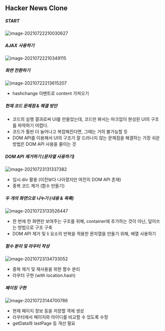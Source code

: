 ## Hacker News Clone



##### START

![image-20210722210030627](C:\Users\heech\Desktop\github\TIL\hacker_news_clone\images\00)





##### AJAX 사용하기

![image-20210722210349115](C:\Users\heech\Desktop\github\TIL\hacker_news_clone\images\01)





##### 화면 전환하기

![image-20210722213615207](C:\Users\heech\Desktop\github\TIL\hacker_news_clone\images\02)

- hashchange 이벤트로 content 가져오기





##### 현재 코드 문제점 & 해결 방안

- 코드의 실행 결과로써 UI를 만들었는데, 코드만 봐서는 마크업이 완성된 UI의 구조를 파악하기 어렵다.
- 코드가 훨씬 더 늘어나고 복잡해진다면, 그때는 거의 불가능할 듯
- DOM API를 이용해서 UI의 구조가 잘 드러나지 않는 문제점을 해결하는 가장 쉬운 방법은 DOM API 사용을 줄이는 것





##### DOM API 제거하기 (문자열 사용하기)

![image-20210723131337382](C:\Users\heech\Desktop\github\TIL\hacker_news_clone\images\03)

- 임시 div 활용 (이전보다 나아졌지만 여전히 DOM API 존재)
- 중복 코드 제거 (함수 만들기)





##### 두 개의 화면으로 나누기 (내용 & 목록)

![image-20210723133526447](C:\Users\heech\Desktop\github\TIL\hacker_news_clone\images\04)

- 한 번에 한 화면만 보여주는 구조를 위해, container에 추가하는 것이 아닌, 덮어쓰는 방법으로 구조 구축
- DOM API 제거 및 li 요소의 반복을 적용한 문자열을 만들기 위해, 배열 사용하기





##### 함수 분리 및 라우터 작성

![image-20210723134733052](C:\Users\heech\Desktop\github\TIL\hacker_news_clone\images\05)

- 중복 제거 및 재사용을 위한 함수 분리
- 라우터 구현 (with location.hash)





##### 페이징 구현

![image-20210723144700786](C:\Users\heech\Desktop\github\TIL\hacker_news_clone\images\06)

- 현재 페이지 정보 등을 저장할 객체 생성
- 라우터에서 페이지와 아이디를 비교할 수 있도록 수정
- getData와 lastPage 등 개선 필요





